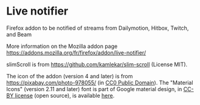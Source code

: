 # Live notifier
Firefox addon to be notified of streams from Dailymotion, Hitbox, Twitch, and Beam

More information on the Mozilla addon page https://addons.mozilla.org/fr/firefox/addon/live-notifier/

slimScroll is from https://github.com/kamlekar/slim-scroll (License MIT).

The icon of the addon (version 4 and later) is from https://pixabay.com/photo-978055/ (in [CC0 Public Domain](https://pixabay.com/fr/service/terms/#usage)). The "Material Icons" (version 2.11 and later) font is part of Google material design, in [CC-BY license](https://creativecommons.org/licenses/by/4.0/) (open source), is available [here](https://google.github.io/material-design-icons/).
